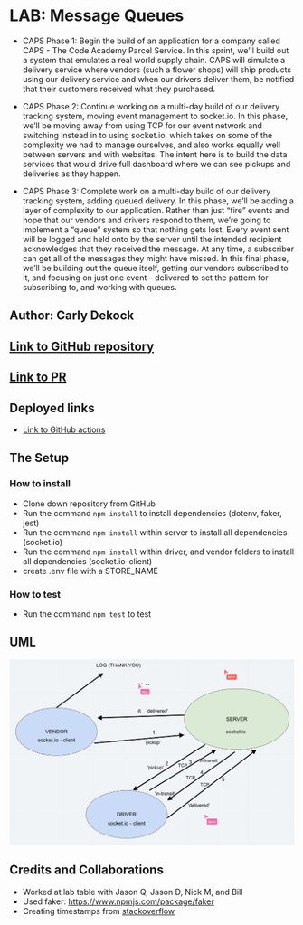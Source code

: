 # LAB: Message Queues

- CAPS Phase 1: Begin the build of an application for a company called CAPS - The Code Academy Parcel Service. In this sprint, we’ll build out a system that emulates a real world supply chain. CAPS will simulate a delivery service where vendors (such a flower shops) will ship products using our delivery service and when our drivers deliver them, be notified that their customers received what they purchased.

- CAPS Phase 2: Continue working on a multi-day build of our delivery tracking system, moving event management to socket.io. In this phase, we’ll be moving away from using TCP for our event network and switching instead in to using socket.io, which takes on some of the complexity we had to manage ourselves, and also works equally well between servers and with websites. The intent here is to build the data services that would drive full dashboard where we can see pickups and deliveries as they happen.

- CAPS Phase 3: Complete work on a multi-day build of our delivery tracking system, adding queued delivery. In this phase, we’ll be adding a layer of complexity to our application. Rather than just “fire” events and hope that our vendors and drivers respond to them, we’re going to implement a “queue” system so that nothing gets lost. Every event sent will be logged and held onto by the server until the intended recipient acknowledges that they received the message. At any time, a subscriber can get all of the messages they might have missed. In this final phase, we’ll be building out the queue itself, getting our vendors subscribed to it, and focusing on just one event - delivered to set the pattern for subscribing to, and working with queues.

## Author: Carly Dekock

## [Link to GitHub repository](https://github.com/carlydekock/caps.git)
## [Link to PR](https://github.com/carlydekock/caps/pull/3)

## Deployed links

- [Link to GitHub actions](https://github.com/carlydekock/caps/actions)

## The Setup

### How to install

- Clone down repository from GitHub
- Run the command ```npm install``` to install dependencies (dotenv, faker, jest)
- Run the command ```npm install``` within server to install all dependencies (socket.io)
- Run the command ```npm install``` within driver, and vendor folders to install all dependencies (socket.io-client)
- create .env file with a STORE_NAME

### How to test

- Run the command ```npm test``` to test

## UML

![image](assets/UML-Lab12.png)

## Credits and Collaborations

- Worked at lab table with Jason Q, Jason D, Nick M, and Bill
- Used faker: https://www.npmjs.com/package/faker
- Creating timestamps from [stackoverflow](https://stackoverflow.com/questions/10645994/how-to-format-a-utc-date-as-a-yyyy-mm-dd-hhmmss-string-using-nodejs)
